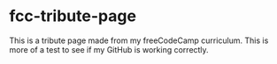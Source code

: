 # fcc-tribute-page
This is a tribute page made from my freeCodeCamp curriculum. This is more of a test to see if my GitHub is working correctly.
